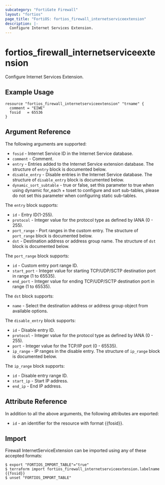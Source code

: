 ```yaml
---
subcategory: "FortiGate Firewall"
layout: "fortios"
page_title: "FortiOS: fortios_firewall_internetserviceextension"
description: |-
  Configure Internet Services Extension.
---
```


# fortios_firewall_internetserviceextension
Configure Internet Services Extension.

## Example Usage

```hcl
resource "fortios_firewall_internetserviceextension" "trname" {
  comment = "EIWE"
  fosid   = 65536
}
```

## Argument Reference


The following arguments are supported:

* `fosid` - Internet Service ID in the Internet Service database.
* `comment` - Comment.
* `entry` - Entries added to the Internet Service extension database. The structure of `entry` block is documented below.
* `disable_entry` - Disable entries in the Internet Service database. The structure of `disable_entry` block is documented below.
* `dynamic_sort_subtable` - true or false, set this parameter to true when using dynamic for_each + toset to configure and sort sub-tables, please do not set this parameter when configuring static sub-tables.

The `entry` block supports:

* `id` - Entry ID(1-255).
* `protocol` - Integer value for the protocol type as defined by IANA (0 - 255).
* `port_range` - Port ranges in the custom entry. The structure of `port_range` block is documented below.
* `dst` - Destination address or address group name. The structure of `dst` block is documented below.

The `port_range` block supports:

* `id` - Custom entry port range ID.
* `start_port` - Integer value for starting TCP/UDP/SCTP destination port in range (1 to 65535).
* `end_port` - Integer value for ending TCP/UDP/SCTP destination port in range (1 to 65535).

The `dst` block supports:

* `name` - Select the destination address or address group object from available options.

The `disable_entry` block supports:

* `id` - Disable entry ID.
* `protocol` - Integer value for the protocol type as defined by IANA (0 - 255).
* `port` - Integer value for the TCP/IP port (0 - 65535).
* `ip_range` - IP ranges in the disable entry. The structure of `ip_range` block is documented below.

The `ip_range` block supports:

* `id` - Disable entry range ID.
* `start_ip` - Start IP address.
* `end_ip` - End IP address.


## Attribute Reference

In addition to all the above arguments, the following attributes are exported:
* `id` - an identifier for the resource with format {{fosid}}.

## Import

Firewall InternetServiceExtension can be imported using any of these accepted formats:
```
$ export "FORTIOS_IMPORT_TABLE"="true"
$ terraform import fortios_firewall_internetserviceextension.labelname {{fosid}}
$ unset "FORTIOS_IMPORT_TABLE"
```
